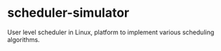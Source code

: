 scheduler-simulator
===================

User level scheduler in Linux, platform to implement various scheduling algorithms. 

